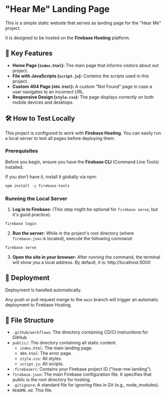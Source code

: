 # "Hear Me" Landing Page

This is a simple static website that serves as landing page for the "Hear Me" project.

It is designed to be hosted on the **Firebase Hosting** platform.

## 🌟 Key Features

* **Home Page (`index.html`):** The main page that informs visitors about out project.
* **File with JavaScripts (`script.js`):** Conteins the scripts used in this project.
* **Custom 404 Page (`404.html`):** A custom "Not Found" page in case a user navigates to an incorrect URL.
* **Responsive Design (`style.css`):** The page displays correctly on both mobile devices and desktops.

## 🛠️ How to Test Locally

This project is configured to work with **Firebase Hosting**. You can easily run a local server to test all pages before deploying them.

### Prerequisites

Before you begin, ensure you have the **Firebase CLI** (Command Line Tools) installed.

If you don't have it, install it globally via npm:

```bash
npm install -g firebase-tools
```

### Running the Local Server

1. **Log in to Firebase:** (This step might be optional for `firebase serve`, but it's good practice).
```bash
firebase login
```

2. **Run the server:** While in the project's root directory (where `firebase.json` is located), execute the following command:
```bash
firebase serve
```

3. **Open the site in your browser:** After running the command, the terminal will show you a local address. By default, it is: http://localhost:5000

## 🚀 Deployment

Deployment is handled automatically.

Any push or pull request merge to the `main` branch will trigger an automatic deployment to Firebase Hosting.

## 📁 File Structure

* `.github/workflows`: The directory containing CD/CI instructions for GitHub
* `public/`: The directory containing all static content.
    * `index.html`: The main landing page.
    * `404.html`: The error page.
    * `style.css`: All styles.
    * `script.js`: All scripts.
* `.firebaserc`: Contains your Firebase project ID ("hear-me-landing").
* `firebase.json`: The main Firebase configuration file. It specifies that public is the root directory for hosting.
* `.gitignore`: A standard file for ignoring files in Git (e.g., node_modules).
* `README.md`: This file.
